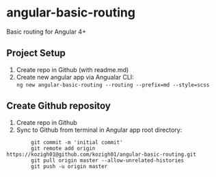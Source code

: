 # angular-basic-routing
Basic routing for Angular 4+
## Project Setup
1. Create repo in Github (with readme.md)
2. Create new angular app via Angualar CLI:  
`ng new angular-basic-routing --routing --prefix=md --style=scss`
## Create Github repositoy
1. Create repo in Github
2. Sync to Github from terminal in Angular app root directory:  
```
        git commit -m 'initial commit'  
        git remote add origin https://kozigh01@github.com/kozigh01/angular-basic-routing.git  
        git pull origin master --allow-unrelated-histories  
        git push -u origin master
 ```


